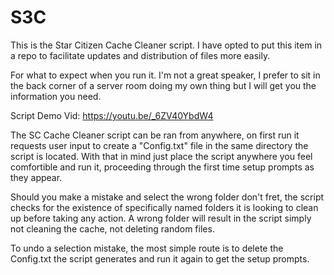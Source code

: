 # S3C
This is the Star Citizen Cache Cleaner script. I have opted to put this item in a repo to facilitate updates and distribution of files more easily.

For what to expect when you run it. I'm not a great speaker, I prefer to sit in the back corner of a server room doing my own thing but I will get you the information you need.

Script Demo Vid: https://youtu.be/_6ZV40YbdW4

The SC Cache Cleaner script can be ran from anywhere, on first run it requests user input to create a "Config.txt" file in the same directory the script is located. With that in mind just place the script anywhere you feel comfortible and run it, proceeding through the first time setup prompts as they appear.

Should you make a mistake and select the wrong folder don't fret, the script checks for the existence of specifically named folders it is looking to clean up before taking any action. A wrong folder will result in the script simply not cleaning the cache, not deleting random files.

To undo a selection mistake, the most simple route is to delete the Config.txt the script generates and run it again to get the setup prompts.
